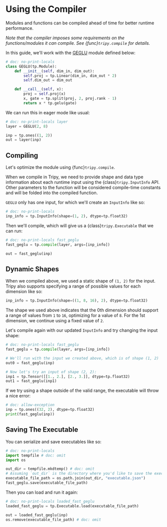 # Using the Compiler

Modules and functions can be compiled ahead of time for better runtime performance.

*Note that the compiler imposes some requirements on the functions/modules it can compile.*
*See {func}`tripy.compile` for details.*

In this guide, we'll work with the [GEGLU](https://arxiv.org/abs/2002.05202v1) module defined below:

```py
# doc: no-print-locals
class GEGLU(tp.Module):
    def __init__(self, dim_in, dim_out):
        self.proj = tp.Linear(dim_in, dim_out * 2)
        self.dim_out = dim_out

    def __call__(self, x):
        proj = self.proj(x)
        x, gate = tp.split(proj, 2, proj.rank - 1)
        return x * tp.gelu(gate)
```

We can run this in eager mode like usual:

```py
# doc: no-print-locals layer
layer = GEGLU(2, 8)

inp = tp.ones((1, 2))
out = layer(inp)
```

## Compiling

Let's optimize the module using {func}`tripy.compile`.

When we compile in Tripy, we need to provide shape and data type information about each runtime input
using the {class}`tripy.InputInfo` API. Other parameters to the function will be considered compile-time
constants and will be folded into the compiled function.

`GEGLU` only has one input, for which we'll create an `InputInfo` like so:
```py
# doc: no-print-locals
inp_info = tp.InputInfo(shape=(1, 2), dtype=tp.float32)
```

Then we'll compile, which will give us a {class}`tripy.Executable` that we can run:

```py
# doc: no-print-locals fast_geglu
fast_geglu = tp.compile(layer, args=[inp_info])

out = fast_geglu(inp)
```

## Dynamic Shapes

When we compiled above, we used a static shape of `(1, 2)` for the input.
Tripy also supports specifying a range of possible values for each dimension like so:

```py
inp_info = tp.InputInfo(shape=((1, 8, 16), 2), dtype=tp.float32)
```

The shape we used above indicates that the 0th dimension should support a range of values
from `1` to `16`, optimizing for a value of `8`. For the 1st dimension, we continue using
a fixed value of `2`.

Let's compile again with our updated `InputInfo` and try changing the input shape:

```py
# doc: no-print-locals fast_geglu
fast_geglu = tp.compile(layer, args=[inp_info])

# We'll run with the input we created above, which is of shape (1, 2)
out0 = fast_geglu(inp)

# Now let's try an input of shape (2, 2):
inp1 = tp.Tensor([[1., 2.], [2., 3.]], dtype=tp.float32)
out1 = fast_geglu(inp1)
```

If we try using a shape outside of the valid range, the executable will throw a nice error:

<!-- Tripy: TEST: XFAIL Start -->
```py
# doc: allow-exception
inp = tp.ones((32, 2), dtype=tp.float32)
print(fast_geglu(inp))
```
<!-- Tripy: TEST: XFAIL End -->


## Saving The Executable

You can serialize and save executables like so:

```py
# doc: no-print-locals
import tempfile # doc: omit
import os

out_dir = tempfile.mkdtemp() # doc: omit
# Assuming `out_dir` is the directory where you'd like to save the executable:
executable_file_path = os.path.join(out_dir, "executable.json")
fast_geglu.save(executable_file_path)
```

Then you can load and run it again:

```py
# doc: no-print-locals loaded_fast_geglu
loaded_fast_geglu = tp.Executable.load(executable_file_path)

out = loaded_fast_geglu(inp)
os.remove(executable_file_path) # doc: omit
```
